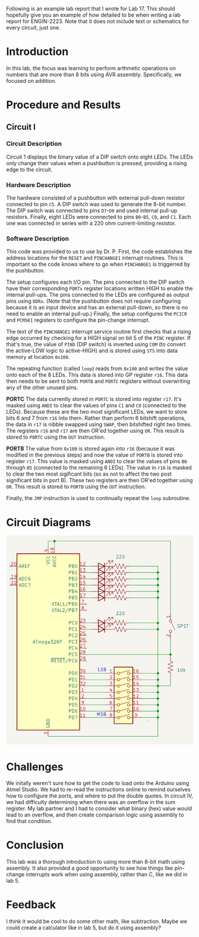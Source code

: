 Following is an example lab report that I wrote for Lab 17. This should hopefully give you an example of how detailed to be when writing a lab report for ENGIN-2223. Note that it does not include text or schematics for every circuit, just one.

# Introduction
In this lab, the focus was learning to perform arthmetic operations on numbers that are more than 8 bits using AVR assembly. Specifically, we focused on addition. 

# Procedure and Results

## Circuit I

### Circuit Description

Circuit 1 displays the binary value of a DIP switch onto eight LEDs. The LEDs only change their values when a pushbutton is pressed, providing a rising edge to the circuit.

### Hardware Description

The hardware consisted of a pushbutton with external pull-down resistor connected to pin `C5`. A DIP switch was used to generate the 8-bit number. The DIP switch was connected to pins `D7`-`D0` and used internal pull-up resistors. Finally, eight LEDs were connected to pins `B0`-`B5`, `C0`, and `C1`. Each one was connected in series with a 220 ohm current-limiting resistor.

### Software Description

This code was provided to us to use by Dr. P. First, the code establishes the address locations for the `RESET` and `PINCHANGE1` interrupt routines. This is important so the code knows where to go when `PINCHANGE1` is triggerred by the pushbutton. 

The setup configures each I/O pin. The pins connected to the DIP switch have their corresponding `PORTx` register locations written HIGH to enable the internal pull-ups. The pins connected to the LEDs are configured as output pins using `DDRx`. (Note that the pushbutton does not require configuring because it is an input device and has an external pull-down, so there is no need to enable an internal pull-up.) Finally, the setup configures the `PCICR` and `PCMSK1` registers to configure the pin-change interrupt. 

The text of the `PINCHANGE1` interrupt service routine first checks that a rising edge occurred by checking for a HIGH signal on bit 5 of the `PINC` register. If that's true, the value of `PIND` (DIP switch) is inverted using `COM` (to convert the active-LOW logic to active-HIGH) and is stored using `STS` into data memory at location `0x100`.

The repeating function (called `loop`) reads from `0x100` and writes the value onto each of the 8 LEDs. This data is stored into GP register `r16`. This data then needs to be sent to both `PORTB` and `PORTC` registers without overwriting any of the other unused pins. 

**PORTC** The data currently stored in `PORTC` is stored into register `r17`. It's masked using `ANDI` to clear the values of pins `C1` and `C0` (connected to the LEDs). Because these are the two most significant LEDs, we want to store bits 6 and 7 from `r16` into them. Rather than perform 6 bitshift operations, the data in `r17` is nibble swapped using `SWAP`, then bitshifted right two times. The registers `r16` and `r17` are then OR'ed together using `OR`. This result is stored to `PORTC` using the `OUT` instruction.

**PORTB** The value from `0x100` is stored again into `r16` (because it was modified in the previous steps) and now the value of `PORTB` is stored into register `r17`. This value is masked using `ANDI` to clear the values of pins `B0` through `B5` (connected to the remaining 6 LEDs). The value in `r16` is masked to clear the two most sigificant bits (so as not to affect the two post significant bits in port B). These two registers are then OR'ed together using `OR`. This result is stored to `PORTB` using the `OUT` instruction.

Finally, the `JMP` instruction is used to continually repeat the `loop` subroutine.

# Circuit Diagrams

![Circuit Diagram](example_lab_schematic.png)

# Challenges

We initally weren't sure how to get the code to load onto the Arduino using Atmel Studio. We had to re-read the instructions online to remind ourselves how to configure the ports, and where to put the double quotes. In circuit IV, we had difficulty determining when there was an overflow in the sum register. My lab partner and I had to consider what binary (hex) value would lead to an overflow, and then create comparison logic using assembly to find that condition. 

# Conclusion

This lab was a thorough introduction to using more than 8-bit math using assembly. It also provided a good opportunity to see how things like pin-change interrupts work when using assembly, rather than C, like we did in lab 5.

# Feedback

I think it would be cool to do some other math, like subtraction. Maybe we could create a calculator like in lab 5, but do it using assembly?

